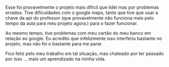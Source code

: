 Esse foi provavelmente o projeto mais dificil que lidei mas por problemas errados. Tive dificuldades com o google maps, tanto que tive que usar a chave da api do professor (que provavelmente não funciona mais pelo tempo da aula para meu projeto agora.) para o fazer funcionar. 

Ao mesmo tempo, tive problemas com meu cartão do meu banco em relação ao google. Eu acredito que infelizmente isso interferiu bastante no projeto, mas não foi o bastante para me parar. 

Fico feliz pelo meu trabalho em tal situação, mas chateado por ter passado por isso ... mais um aprendizado na minha vida.

